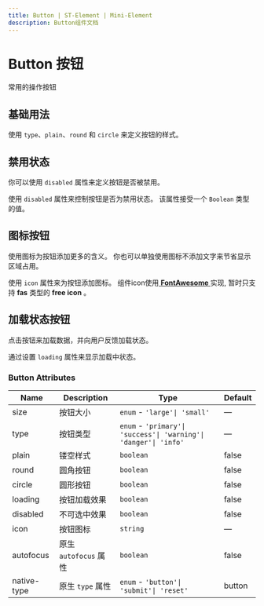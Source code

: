 ```yaml
---
title: Button | ST-Element | Mini-Element
description: Button组件文档
---
```


# Button 按钮

常用的操作按钮

## 基础用法

使用 `type`、`plain`、`round` 和 `circle` 来定义按钮的样式。

<preview path="../demo/Button/Basic.vue" title="基础用法" description="Button 组件的基础用法"></preview>

## 禁用状态

你可以使用 `disabled` 属性来定义按钮是否被禁用。

使用 `disabled` 属性来控制按钮是否为禁用状态。 该属性接受一个 `Boolean` 类型的值。

<preview path="../demo/Button/Disable.vue" title="禁用状态" description="Button 组件的禁用状态"></preview>

## 图标按钮

使用图标为按钮添加更多的含义。 你也可以单独使用图标不添加文字来节省显示区域占用。

使用 `icon` 属性来为按钮添加图标。 组件icon使用<a href="https://fontawesome.com/search?o=r&m=free" title="图标按钮" target="_blank">&nbsp;<b>FontAwesome</b>&nbsp;</a>实现, 暂时只支持&nbsp;<b>fas</b>&nbsp;类型的&nbsp;<b>free icon</b>&nbsp;。

<preview path="../demo/Button/Icon.vue" title="按钮组件" description="Button 按钮组件"></preview>

## 加载状态按钮

点击按钮来加载数据，并向用户反馈加载状态。

通过设置 `loading` 属性来显示加载中状态。
<preview path="../demo/Button/Loading.vue" title="加载中状态" description="Button 组件的加载中状态"></preview>

### Button Attributes

| Name        | Description           | Type                                                             | Default |
| ----------- | --------------------- | ---------------------------------------------------------------- | ------- |
| size        | 按钮大小              | `enum` - `'large'\| 'small'`                                     | —       |
| type        | 按钮类型              | `enum` - `'primary'\| 'success'\| 'warning'\| 'danger'\| 'info'` | —       |
| plain       | 镂空样式              | `boolean`                                                        | false   |
| round       | 圆角按钮              | `boolean`                                                        | false   |
| circle      | 圆形按钮              | `boolean`                                                        | false   |
| loading     | 按钮加载效果          | `boolean`                                                        | false   |
| disabled    | 不可选中效果          | `boolean`                                                        | false   |
| icon        | 按钮图标              | `string`                                                         | —       |
| autofocus   | 原生 `autofocus` 属性 | `boolean`                                                        | false   |
| native-type | 原生 `type` 属性        | `enum` - `'button'\| 'submit'\| 'reset'`                         | button  |
